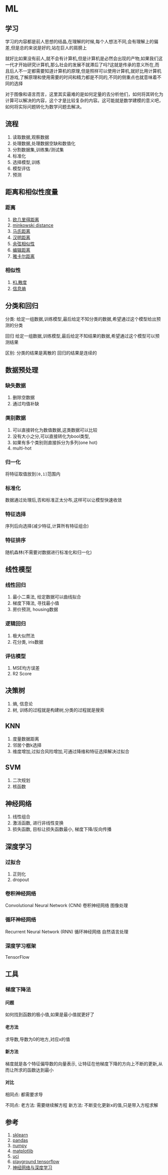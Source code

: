 # ML

## 学习

学习的内容都是前人思想的结晶,在理解的时候,每个人想法不同,会有理解上的偏差,但是总的来说是好的,站在巨人的肩膀上

就好比如果没有前人,就不会有计算机,但是计算机是必然会出现的产物,如果我们这一代才开始研究计算机,那么社会的发展不就滞后了吗?这就是传承的意义所在,而且后人不一定都需要知道计算机的原理,但是照样可以使用计算机,就好比用计算机打游戏,了解原理和使用需要的时间和精力都是不同的,不同的侧重点也就意味着不同的选择

对于图像和语言而言，这里其实最难的是如何定量的去分析他们，如何将其转化为计算可以解决的内容，这个才是比较复杂的内容。这可能就是数学建模的意义吧，如何将实际问题转化为数学问题去解决。

## 流程

1. 读取数据,观察数据
2. 处理数据,处理数据空缺和数值化
3. 分割数据集,训练集/测试集
3. 标准化
4. 选择模型,训练
5. 模型评估
6. 预测

## 距离和相似性度量

### 距离

1. [欧几里得距离](https://zh.wikipedia.org/zh-hans/%E6%AC%A7%E5%87%A0%E9%87%8C%E5%BE%97%E8%B7%9D%E7%A6%BB)
2. [minkowski distance](https://zh.wikipedia.org/wiki/%E6%98%8E%E6%B0%8F%E8%B7%9D%E7%A6%BB)
3. [马氏距离](https://zh.wikipedia.org/wiki/%E9%A9%AC%E5%93%88%E6%8B%89%E8%AF%BA%E6%AF%94%E6%96%AF%E8%B7%9D%E7%A6%BB)
4. [汉明距离](https://zh.wikipedia.org/wiki/%E6%B1%89%E6%98%8E%E8%B7%9D%E7%A6%BB)
5. [余弦相似性](https://zh.wikipedia.org/wiki/%E4%BD%99%E5%BC%A6%E7%9B%B8%E4%BC%BC%E6%80%A7)
6. [编辑距离](https://zh.wikipedia.org/wiki/%E7%B7%A8%E8%BC%AF%E8%B7%9D%E9%9B%A2)
7. [雅卡尔距离](https://zh.wikipedia.org/wiki/%E9%9B%85%E5%8D%A1%E5%B0%94%E6%8C%87%E6%95%B0)

### 相似性

1. [KL散度](https://zh.wikipedia.org/wiki/%E7%9B%B8%E5%AF%B9%E7%86%B5)
2. [信息熵](https://zh.wikipedia.org/wiki/%E7%86%B5_(%E4%BF%A1%E6%81%AF%E8%AE%BA))


## 分类和回归

分类:
给定一组数据,训练模型,最后给定不知分类的数据,希望通过这个模型给出预测的分类

回归
给定一组数据,训练模型,最后给定不知结果的数据,希望通过这个模型可以预测结果

区别:
分类的结果是离散的
回归的结果是连续的

## 数据预处理

### 缺失数据
1. 删除空数据
2. 通过均值补缺

### 类别数据
1. 可以直接转化为数值数据,这类数据可以比较
2. 没有大小之分,可以直接转化为bool类型,
3. 如果有多个类别则直接拆分为多列(one hot)
4. multi-hot 

### 归一化
将特征取值放到`[0,1]`范围内

### 标准化
数据通过处理后,否和标准正太分布,这样可以让模型快速收敛

### 特征选择
序列后向选择(减少特征,计算所有特征组合)


### 特征排序
随机森林(不需要对数据进行标准化和归一化)


## 线性模型

### 线性回归

1. 最小二乘法, 给定数据可以曲线拟合
2. 梯度下降法, 寻找最小值
3. 房价预测, housing数据

### 逻辑回归

1. 极大似然法
2. 花分类, iris数据


### 评估模型

1. MSE均方误差
2. R2 Score


## 决策树

1. 熵, 信息论
2. 树, 训练的过程就是构建树,分类的过程就是搜索


## KNN

1. 度量数据距离
2. 邻居个数k选择
3. 维度增加,过拟合风险增加,可通过降维和特征选择解决过拟合

## SVM

1. 二次规划
2. 核函数

## 神经网络

1. 线性组合
2. 激活函数, 进行非线性变换
3. 损失函数, 目标让损失函数最小, 梯度下降/反向传播

## 深度学习

### 过拟合

1. 正则化
2. dropout

### 卷积神经网络
Convolutional Neural Network (CNN) 卷积神经网络 
图像处理

### 循环神经网络
Recurrent Neural Network (RNN) 循环神经网络 
自然语言处理




### 深度学习框架
TensorFlow


## 工具

### 梯度下降法

#### 问题

如何找到函数的极小值,如果是最小值就更好了

#### 老方法

求导数,导数为0的地方,对应x的值

#### 新方法

梯度就是各个特征偏导数的向量表示, 让特征在他梯度下降的方向上不断的更新,从而让所求的函数达到最小

#### 对比

相同点:
都需要求导

不同点:
老方法: 需要继续解方程
新方法: 不断变化更新x的值,只是带入方程求解


## 参考
1. [sklearn](https://scikit-learn.org/)
2. [pandas](https://pandas.pydata.org/)
3. [numpy](http://www.numpy.org/)
4. [matplotlib](https://matplotlib.org/)
5. [uci](http://archive.ics.uci.edu/ml/index.php)
6. [playground tensorflow](http://playground.tensorflow.org)
7. [神经网络与深度学习](https://nndl.github.io/)







